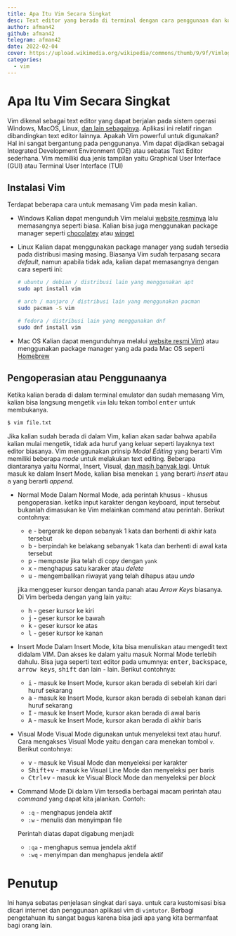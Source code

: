 ```yaml
---
title: Apa Itu Vim Secara Singkat
desc: Text editor yang berada di terminal dengan cara penggunaan dan konfigurasi yang cukup berbeda dari text editor lainnya
author: afman42
github: afman42
telegram: afman42
date: 2022-02-04
cover: https://upload.wikimedia.org/wikipedia/commons/thumb/9/9f/Vimlogo.svg/544px-Vimlogo.svg.png
categories:
  - vim
---
```


# Apa Itu Vim Secara Singkat

Vim dikenal sebagai text editor yang dapat berjalan pada sistem operasi Windows, MacOS, Linux, [dan lain sebagainya](<https://en.wikipedia.org/wiki/Vim_(text_editor)#Availability>). Aplikasi ini relatif ringan dibandingkan text editor lainnya. Apakah Vim powerful untuk digunakan? Hal ini sangat bergantung pada penggunanya. Vim dapat dijadikan sebagai Integrated Development Environment (IDE) atau sebatas Text Editor sederhana. Vim memiliki dua jenis tampilan yaitu Graphical User Interface (GUI) atau Terminal User Interface (TUI)

## Instalasi Vim

Terdapat beberapa cara untuk memasang Vim pada mesin kalian.

- Windows
  Kalian dapat mengunduh Vim melalui [website resminya](https://www.vim.org/download.php) lalu memasangnya seperti biasa. Kalian bisa juga menggunakan package manager seperti [chocolatey](https://community.chocolatey.org/packages/vim) atau [winget](https://winget.run/pkg/vim/vim)
- Linux
  Kalian dapat menggunakan package manager yang sudah tersedia pada distribusi masing masing. Biasanya Vim sudah terpasang secara _default_, namun apabila tidak ada, kalian dapat memasangnya dengan cara seperti ini:

  ```bash
  # ubuntu / debian / distribusi lain yang menggunakan apt
  sudo apt install vim

  # arch / manjaro / distribusi lain yang menggunakan pacman
  sudo pacman -S vim

  # fedora / distribusi lain yang menggunakan dnf
  sudo dnf install vim
  ```

- Mac OS
  Kalian dapat mengunduhnya melalui [website resmi Vim](https://www.vim.org/download.php)) atau menggunakan package manager yang ada pada Mac OS seperti [Homebrew](https://brew.sh/)

## Pengoperasian atau Penggunaanya

Ketika kalian berada di dalam terminal emulator dan sudah memasang Vim, kalian bisa langsung mengetik `vim` lalu tekan tombol <kbd>enter</kbd> untuk membukanya.

```bash
$ vim file.txt
```

Jika kalian sudah berada di dalam Vim, kalian akan sadar bahwa apabila kalian mulai mengetik, tidak ada huruf yang keluar seperti layaknya text editor biasanya. Vim menggunakan prinsip _Modal Editing_ yang berarti Vim memiliki beberapa _mode_ untuk melakukan text editing. Beberapa diantaranya yaitu Normal, Insert, Visual, [dan masih banyak lagi](http://vimdoc.sourceforge.net/htmldoc/intro.html#vim-modes-intro). Untuk masuk ke dalam Insert Mode, kalian bisa menekan <kbd>i</kbd> yang berarti _insert_ atau <kbd>a</kbd> yang berarti _append_.

- Normal Mode
  Dalam Normal Mode, ada perintah khusus - khusus pengoperasian. ketika input karakter dengan keyboard, input tersebut bukanlah dimasukan ke Vim melainkan command atau perintah. Berikut contohnya:

  - <kbd>e</kbd> - bergerak ke depan sebanyak 1 kata dan berhenti di akhir kata tersebut
  - <kbd>b</kbd> - berpindah ke belakang sebanyak 1 kata dan berhenti di awal kata tersebut
  - <kbd>p</kbd> - mem*paste* jika telah di copy dengan `yank`
  - <kbd>x</kbd> - menghapus satu karaker atau _delete_
  - <kbd>u</kbd> - mengembalikan riwayat yang telah dihapus atau _undo_

  jika menggeser kursor dengan tanda panah atau _Arrow Keys_ biasanya. Di Vim berbeda dengan yang lain yaitu:

  - <kbd>h</kbd> - geser kursor ke kiri
  - <kbd>j</kbd> - geser kursor ke bawah
  - <kbd>k</kbd> - geser kursor ke atas
  - <kbd>l</kbd> - geser kursor ke kanan

- Insert Mode
  Dalam Insert Mode, kita bisa menuliskan atau mengedit text didalam VIM. Dan akses ke dalam yaitu masuk Normal Mode terlebih dahulu. Bisa juga seperti text editor pada umumnya: <kbd>enter</kbd>, <kbd>backspace</kbd>, <kbd>arrow keys</kbd>, <kbd>shift</kbd> dan lain - lain. Berikut contohnya:

  - <kbd>i</kbd> - masuk ke Insert Mode, kursor akan berada di sebelah kiri dari huruf sekarang
  - <kbd>a</kbd> - masuk ke Insert Mode, kursor akan berada di sebelah kanan dari huruf sekarang
  - <kbd>I</kbd> - masuk ke Insert Mode, kursor akan berada di awal baris
  - <kbd>A</kbd> - masuk ke Insert Mode, kursor akan berada di akhir baris

- Visual Mode
  Visual Mode digunakan untuk menyeleksi text atau huruf. Cara mengakses Visual Mode yaitu dengan cara menekan tombol `v`. Berikut contohnya:

  - <kbd>v</kbd> - masuk ke Visual Mode dan menyeleksi per karakter
  - <kbd>Shift+v</kbd> - masuk ke Visual Line Mode dan menyeleksi per baris
  - <kbd>Ctrl+v</kbd> - masuk ke Visual Block Mode dan menyeleksi per _block_

- Command Mode
  Di dalam Vim tersedia berbagai macam perintah atau _command_ yang dapat kita jalankan. Contoh:

  - `:q` - menghapus jendela aktif
  - `:w` - menulis dan menyimpan file

  Perintah diatas dapat digabung menjadi:

  - `:qa` - menghapus semua jendela aktif
  - `:wq` - menyimpan dan menghapus jendela aktif

# Penutup

Ini hanya sebatas penjelasan singkat dari saya. untuk cara kustomisasi bisa dicari internet dan penggunaan aplikasi vim di `vimtutor`. Berbagi pengetahuan itu sangat bagus karena bisa jadi apa yang kita bermanfaat bagi orang lain.
